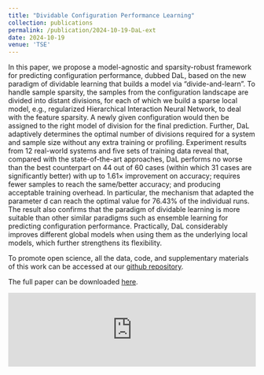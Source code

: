 ```yaml
---
title: "Dividable Configuration Performance Learning"
collection: publications
permalink: /publication/2024-10-19-DaL-ext
date: 2024-10-19
venue: 'TSE'
---
```

In this paper, we propose a model-agnostic
and sparsity-robust framework for predicting configuration performance, dubbed DaL, based on the new paradigm of dividable learning
that builds a model via “divide-and-learn”. To handle sample sparsity, the samples from the configuration landscape are divided into
distant divisions, for each of which we build a sparse local model, e.g., regularized Hierarchical Interaction Neural Network, to deal with
the feature sparsity. A newly given configuration would then be assigned to the right model of division for the final prediction. Further,
DaL adaptively determines the optimal number of divisions required for a system and sample size without any extra training or profiling.
Experiment results from 12 real-world systems and five sets of training data reveal that, compared with the state-of-the-art approaches,
DaL performs no worse than the best counterpart on 44 out of 60 cases (within which 31 cases are significantly better) with up to
1.61× improvement on accuracy; requires fewer samples to reach the same/better accuracy; and producing acceptable training
overhead. In particular, the mechanism that adapted the parameter d can reach the optimal value for 76.43% of the individual runs. The
result also confirms that the paradigm of dividable learning is more suitable than other similar paradigms such as ensemble learning for
predicting configuration performance. Practically, DaL considerably improves different global models when using them as the
underlying local models, which further strengthens its flexibility. 

To promote open science, all the data, code, and supplementary materials of this work can be accessed at our [github repository](https://github.com/ideas-labo/DaL-ext).

The full paper can be downloaded [here](https://gjz78910.github.io/files/DaL-ext.pdf).

<embed src="https://gjz78910.github.io/files/DaL-ext.pdf" type="application/pdf" width="100%" />
